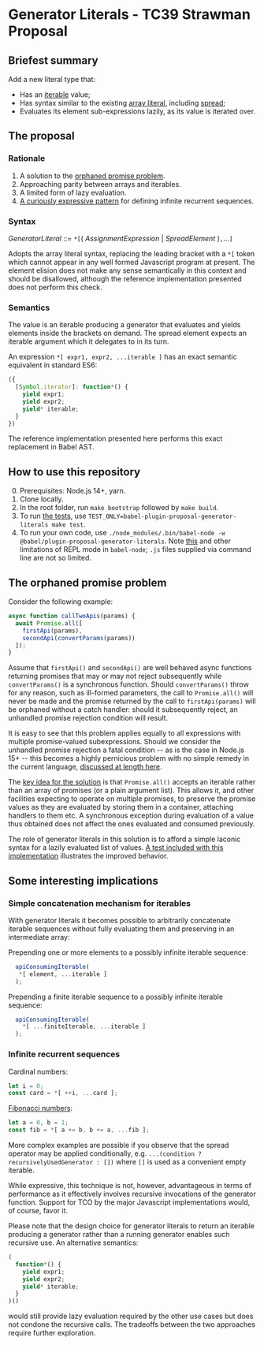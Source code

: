 Generator Literals - TC39 Strawman Proposal
===========================================

## Briefest summary

Add a new literal type that:
- Has an [iterable](https://developer.mozilla.org/en-US/docs/Web/JavaScript/Reference/Iteration_protocols#the_iterable_protocol) value;
- Has syntax similar to the existing [array literal](https://developer.mozilla.org/en-US/docs/Web/JavaScript/Reference/Global_Objects/Array/Array#array_literal_notation),
including [spread](https://developer.mozilla.org/en-US/docs/Web/JavaScript/Reference/Operators/Spread_syntax#spread_in_array_literals);
- Evaluates its element sub-expressions lazily, as its value is iterated over.

## The proposal

### Rationale
1. A solution to the [orphaned promise problem](#the-orphaned-promise-problem).
2. Approaching parity between arrays and iterables.
3. A limited form of lazy evaluation.
4. [A curiously expressive pattern](#infinite-recurrent-sequences) for defining infinite recurrent sequences.

### Syntax

*GeneratorLiteral* ::= `*[`( *AssignmentExpression* | *SpreadElement* )`,`...`]`

Adopts the array literal syntax, replacing the leading bracket with a `*[` token which cannot
appear in any well formed Javascript program at present. The element elision does not make any
sense semantically in this context and should be disallowed, although the reference implementation
presented does not perform this check.

### Semantics

The value is an iterable producing a generator that evaluates and yields elements inside
the brackets on demand. The spread element expects an iterable argument which it delegates
to in its turn.

An expression `*[ expr1, expr2, ...iterable ]` has an exact semantic equivalent in standard
ES6:

```javascript
({
  [Symbol.iterator]: function*() {
    yield expr1;
    yield expr2;
    yield* iterable;
  }
})
```

The reference implementation presented here performs this exact replacement in Babel AST.

## How to use this repository

0. Prerequisites: Node.js 14+, yarn.
1. Clone locally.
2. In the root folder, run `make bootstrap`
followed by `make build`.
3. To run [the tests](./test/fixtures), use `TEST_ONLY=babel-plugin-proposal-generator-literals make test`.
4. To run your own code, use `./node_modules/.bin/babel-node -w @babel/plugin-proposal-generator-literals`.
Note [this](https://babeljs.io/docs/en/babel-node#es6-style-module-loading-may-not-function-as-expected)
and other limitations of REPL mode in `babel-node`; `.js` files supplied via command line are not so limited.

## The orphaned promise problem

Consider the following example:

```javascript
async function callTwoApis(params) {
  await Promise.all([
    firstApi(params),
    secondApi(convertParams(params))
  ]);
}
```

Assume that `firstApi()` and `secondApi()` are well behaved async functions returning
promises that may or may not reject subsequently while `convertParams()` is a synchronous
function. Should `convertParams()` throw for any reason, such as ill-formed parameters,
the call to `Promise.all()` will never be made and the promise returned by the call to
`firstApi(params)` will be orphaned without a catch handler: should it subsequently reject,
an unhandled promise rejection condition will result.

It is easy to see that this problem applies equally to all expressions with multiple promise-valued
subexpressions. Should we consider the unhandled promise rejection a fatal condition -- as
is the case in Node.js 15+ -- this becomes a highly pernicious problem with no simple remedy
in the current language, [discussed at length here](https://es.discourse.group/t/synchronous-exceptions-thrown-from-complex-expressions-create-abandoned-promises-solutions/663).

The [key idea for the solution](https://es.discourse.group/t/synchronous-exceptions-thrown-from-complex-expressions-create-abandoned-promises-solutions/663/41)
is that `Promise.all()` accepts an iterable rather than an array of promises (or a plain
argument list). This allows it, and other facilities expecting to operate on multiple
promises, to preserve the promise values as they are evaluated by storing them in a container,
attaching handlers to them etc. A synchronous exception during evaluation of a value thus
obtained does not affect the ones evaluated and consumed previously.

The role of generator literals in this solution is to afford a simple laconic syntax for
a lazily evaluated list of values. [A test included with this implementation](./test/fixtures/async/exec.js)
illustrates the improved behavior.

## Some interesting implications

### Simple concatenation mechanism for iterables

With generator literals it becomes possible to arbitrarily concatenate iterable sequences
without fully evaluating them and preserving in an intermediate array:

Prepending one or more elements to a possibly infinite iterable sequence:

```javascript
  apiConsumingIterable(
   *[ element, ...iterable ]
  );
```

Prepending a finite iterable sequence to a possibly infinite iterable sequence:

```javascript
  apiConsumingIterable(
    *[ ...finiteIterable, ...iterable ]
  );
```

### Infinite recurrent sequences

Cardinal numbers:

```javascript
let i = 0;
const card = *[ ++i, ...card ];
```

[Fibonacci numbers](./test/fixtures/infinite/exec.js):

```javascript
let a = 0, b = 1;
const fib = *[ a += b, b += a, ...fib ];
```

More complex examples are possible if you observe that the spread operator may be applied
conditionally, e.g. `...(condition ? recursivelyUsedGenerator : [])` where `[]` is used
as a convenient empty iterable.

While expressive, this technique is not, however, advantageous in terms of performance as
it effectively involves recursive invocations of the generator function. Support for TCO
by the major Javascript implementations would, of course, favor it.

Please note that the design choice for generator literals to return an iterable producing
a generator rather than a running generator enables such recursive use. An alternative
semantics:

```javascript
(
  function*() {
    yield expr1;
    yield expr2;
    yield* iterable;
  }
)()
```

would still provide lazy evaluation required by the other use cases but does not condone
the recursive calls. The tradeoffs between the two approaches require further exploration.
